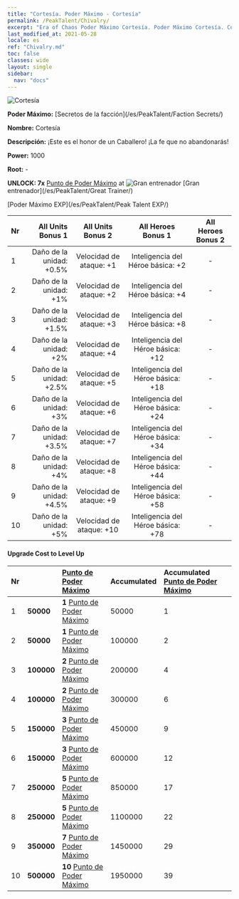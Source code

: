 ```yaml
---
title: "Cortesía. Poder Máximo - Cortesía"
permalink: /PeakTalent/Chivalry/
excerpt: "Era of Chaos Poder Máximo Cortesía. Poder Máximo Cortesía. Cortesía"
last_modified_at: 2021-05-28
locale: es
ref: "Chivalry.md"
toc: false
classes: wide
layout: single
sidebar:
  nav: "docs"
---
```


  ![Cortesía](/images/pt/talent_3006.png)

  **Poder Máximo:** [Secretos de la facción](/es/PeakTalent/Faction Secrets/)

  **Nombre:** Cortesía

  **Descripción:** ¡Este es el honor de un Caballero! ¡La fe que no abandonarás!

  **Power:** 1000

  **Root:** -

  **UNLOCK: 7x** [Punto de Poder Máximo](/ItemsES/con_934/) at ![Gran entrenador](/images/pt/talent_3001.png) [Gran entrenador](/es/PeakTalent/Great Trainer/)

  [Poder Máximo EXP](/es/PeakTalent/Peak Talent EXP/)

  | Nr | All Units Bonus 1 | All Units Bonus 2 | All Heroes Bonus 1 | All Heroes Bonus 2 |
  |:---|--------------:|:-------------:|:-------------:|:-------------:|
  | 1 | Daño de la unidad: +0.5% | Velocidad de ataque: +1 | Inteligencia del Héroe básica: +2 | - |
  | 2 | Daño de la unidad: +1% | Velocidad de ataque: +2 | Inteligencia del Héroe básica: +4 | - |
  | 3 | Daño de la unidad: +1.5% | Velocidad de ataque: +3 | Inteligencia del Héroe básica: +8 | - |
  | 4 | Daño de la unidad: +2% | Velocidad de ataque: +4 | Inteligencia del Héroe básica: +12 | - |
  | 5 | Daño de la unidad: +2.5% | Velocidad de ataque: +5 | Inteligencia del Héroe básica: +18 | - |
  | 6 | Daño de la unidad: +3% | Velocidad de ataque: +6 | Inteligencia del Héroe básica: +24 | - |
  | 7 | Daño de la unidad: +3.5% | Velocidad de ataque: +7 | Inteligencia del Héroe básica: +34 | - |
  | 8 | Daño de la unidad: +4% | Velocidad de ataque: +8 | Inteligencia del Héroe básica: +44 | - |
  | 9 | Daño de la unidad: +4.5% | Velocidad de ataque: +9 | Inteligencia del Héroe básica: +58 | - |
  | 10 | Daño de la unidad: +5% | Velocidad de ataque: +10 | Inteligencia del Héroe básica: +78 | - |


#### Upgrade Cost to Level Up

  | Nr | <i class="fas fa-coins"/> | [Punto de Poder Máximo](/ItemsES/con_934/) | Accumulated <i class="fas fa-coins"/> | Accumulated [Punto de Poder Máximo](/ItemsES/con_934/) |
  |:---|:--------------|:-------------|:-------------|:-------------|
  | 1 | **50000** | **1** [Punto de Poder Máximo](/ItemsES/con_934/) | 50000 | 1 |
  | 2 | **50000** | **1** [Punto de Poder Máximo](/ItemsES/con_934/) | 100000 | 2 |
  | 3 | **100000** | **2** [Punto de Poder Máximo](/ItemsES/con_934/) | 200000 | 4 |
  | 4 | **100000** | **2** [Punto de Poder Máximo](/ItemsES/con_934/) | 300000 | 6 |
  | 5 | **150000** | **3** [Punto de Poder Máximo](/ItemsES/con_934/) | 450000 | 9 |
  | 6 | **150000** | **3** [Punto de Poder Máximo](/ItemsES/con_934/) | 600000 | 12 |
  | 7 | **250000** | **5** [Punto de Poder Máximo](/ItemsES/con_934/) | 850000 | 17 |
  | 8 | **250000** | **5** [Punto de Poder Máximo](/ItemsES/con_934/) | 1100000 | 22 |
  | 9 | **350000** | **7** [Punto de Poder Máximo](/ItemsES/con_934/) | 1450000 | 29 |
  | 10 | **500000** | **10** [Punto de Poder Máximo](/ItemsES/con_934/) | 1950000 | 39 |
